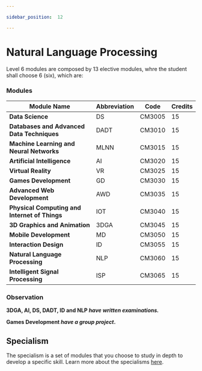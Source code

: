 ```yaml
---

sidebar_position:  12

---
```


# Natural Language Processing
  
Level 6 modules are composed by 13 elective modules, whre the student shall choose 6 (six), which are:

### Modules

|Module Name  | Abbreviation | Code | Credits
|--|--|--|--|
|**Data Science**  | DS | CM3005|15
|**Databases and Advanced Data Techniques**  | DADT| CM3010|15
|**Machine Learning and Neural Networks**  | MLNN| CM3015|15
|**Artificial Intelligence**  | AI| CM3020|15
|**Virtual Reality** | VR| CM3025|15
|**Games Development**  | GD| CM3030| 15
|**Advanced Web Development** | AWD| CM3035|15
|**Physical Computing and Internet of Things**  | IOT| CM3040|15
|**3D Graphics and Animation**  | 3DGA| CM3045|15
|**Mobile Development**  | MD| CM3050|15
|**Interaction Design**  | ID| CM3055|15
|**Natural Language Processing**  | NLP| CM3060|15
|**Intelligent Signal Processing**  | ISP| CM3065|15




### Observation

**3DGA, AI, DS, DADT, ID and NLP *have written examinations.***

**Games Development *have a group project*.**

## Specialism

The specialism is a set of modules that you choose to study in depth to develop a specific skill. Learn more about the specialisms [here](/docs/category/specialisms).